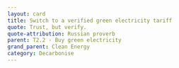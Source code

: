 ```yaml
---
layout: card
title: Switch to a verified green electricity tariff
quote: Trust, but verify.
quote-attribution: Russian proverb
parent: T2.2 - Buy green electricity
grand_parent: Clean Energy 
category: Decarbonise
---
```


<p></p> 

